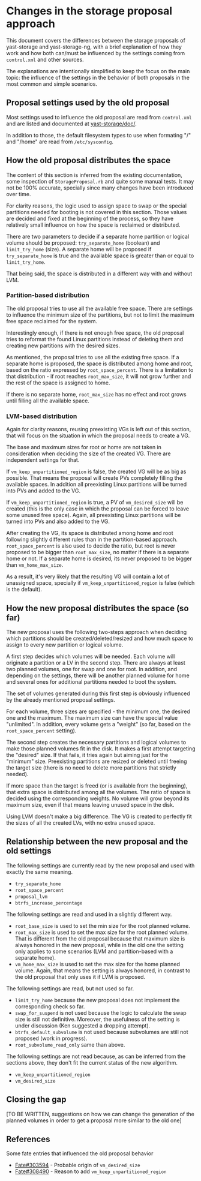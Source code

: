 # Changes in the storage proposal approach

This document covers the differences between the storage proposals of
yast-storage and yast-storage-ng, with a brief explanation of how they work and
how both can/must be influenced by the settings coming from `control.xml` and
other sources.

The explanations are intentionally simplified to keep the focus on the main
topic: the influence of the settings in the behavior of both proposals in the
most common and simple scenarios.

## Proposal settings used by the old proposal

Most settings used to influence the old proposal are read from `control.xml` and
are listed and documented at
[yast-storage/doc/](https://github.com/yast/yast-storage/blob/master/doc/config.xml.description).

In addition to those, the default filesystem types to use when formating "/" and
"/home" are read from `/etc/sysconfig`.

## How the old proposal distributes the space

The content of this section is inferred from the existing documentation, some
inspection of `StorageProposal.rb` and quite some manual tests. It may not be
100% accurate, specially since many changes have been introduced over time.

For clarity reasons, the logic used to assign space to swap or the special
partitions needed for booting is not covered in this section. Those values are
decided and fixed at the beginning of the process, so they have relatively
small influence on how the space is reclaimed or distributed.

There are two parameters to decide if a separate home partition or logical
volume should be proposed: `try_separate_home` (boolean) and
`limit_try_home` (size). A separate home will be proposed if `try_separate_home`
is true and the available space is greater than or equal to `limit_try_home`.

That being said, the space is distributed in a different way with and without
LVM.

### Partition-based distribution

The old proposal tries to use all the available free space. There are
settings to influence the minimum size of the partitions, but not to limit the
maximum free space reclaimed for the system.

Interestingly enough, if there is not enough free space, the old proposal tries
to reformat the found Linux partitions instead of deleting them and creating new
partitions with the desired sizes.

As mentioned, the proposal tries to use all the existing free space. If a
separate home is proposed, the space is distributed among home and root, based on
the ratio expressed by `root_space_percent`. There is a limitation to that
distribution - if root reaches `root_max_size`, it will not grow further and the
rest of the space is assigned to home.

If there is no separate home, `root_max_size` has no effect and root grows until
filling all the available space.

### LVM-based distribution

Again for clarity reasons, reusing preexisting VGs is left out of this section,
that will focus on the situation in which the proposal needs to create a VG.

The base and maximum sizes for root or home are not taken in consideration when
deciding the size of the created VG. There are independent settings for that.

If `vm_keep_unpartitioned_region` is false, the created VG will be as big as
possible. That means the proposal will create PVs completely filling the
available spaces. In addition all preexisting Linux partitions will be turned
into PVs and added to the VG.

If `vm_keep_unpartitioned_region` is true, a PV of `vm_desired_size` will be
created (this is the only case in which the proposal can be forced to leave
some unused free space). Again, all preexisting Linux partitions will be turned
into PVs and also added to the VG.

After creating the VG, its space is distributed among home and root following
slightly different rules than in the partition-based approach.
`root_space_percent` is also used to decide the ratio, but root is never
proposed to be bigger than `root_max_size`, no matter if there is a separate
home or not. If a separate home is desired, its never proposed to be bigger
than `vm_home_max_size`.

As a result, it's very likely that the resulting VG will contain a lot of
unassigned space, specially if `vm_keep_unpartitioned_region` is false (which is
the default).

## How the new proposal distributes the space (so far)

The new proposal uses the following two-steps approach when 
deciding which partitions should be created/deleted/resized and how much
space to assign to every new partition or logical volume.

A first step decides which volumes will be needed. Each volume will originate a
partition or a LV in the second step. There are always at least two planned volumes, one
for swap and one for root. In addition, and depending on the settings, there
will be another planned volume for home and several ones for additional partitions
needed to boot the system.

The set of volumes generated during this first step is obviously influenced by
the already mentioned proposal settings.

For each volume, three sizes are specified - the minimum one, the desired one
and the maximum. The maximum size can have the special value "unlimited". In
addition, every volume gets a "weight" (so far, based on the
`root_space_percent` setting).

The second step creates the necessary partitions and logical volumes to make
those planned volumes fit in the disk. It makes a first attempt targeting the
"desired" size. If that fails, it tries again but aiming just for the "minimum"
size. Preexisting partitions are resized or deleted until freeing the target
size (there is no need to delete more partitions that strictly needed).

If more space than the target is freed (or is available from the beginning),
that extra space is distributed among all the volumes. The ratio of space is
decided using the corresponding weights. No volume will grow beyond its maximum
size, even if that means leaving unused space in the disk.

Using LVM doesn't make a big difference. The VG is created to perfectly fit the
sizes of all the created LVs, with no extra unused space.

## Relationship between the new proposal and the old settings

The following settings are currently read by the new proposal and used with
exactly the same meaning.

 * `try_separate_home`
 * `root_space_percent`
 * `proposal_lvm`
 * `btrfs_increase_percentage`

The following settings are read and used in a slightly different way.

 * `root_base_size` is used to set the min size for the root planned volume.
 * `root_max_size` is used to set the max size for the root planned volume. That
   is different from the old proposal because that maximum size is always
   honored in the new proposal, while in the old one the setting only applies to
   some scenarios (LVM and partition-based with a separate home).
 * `vm_home_max_size` is used to set the max size for the home planned volume.
   Again, that means the setting is always honored, in contrast to the old
   proposal that only uses it if LVM is proposed.

The following settings are read, but not used so far.

 * `limit_try_home` because the new proposal does not implement the
   corresponding check so far.
 * `swap_for_suspend` is not used because the logic to calculate the swap size
   is still not definitive. Moreover, the usefulness of the setting is under
   discussion (Ken suggested a dropping attempt).
 * `btrfs_default_subvolume` is not used because subvolumes are still not
   proposed (work in progress).
 * `root_subvolume_read_only` same than above.

The following settings are not read because, as can be inferred from the
sections above, they don't fit the current status of the new algorithm.

 * `vm_keep_unpartitioned_region`
 * `vm_desired_size`

## Closing the gap

[TO BE WRITTEN, suggestions on how we can change the generation of the planned
volumes in order to get a proposal more similar to the old one]

## References

Some fate entries that influenced the old proposal behavior

* [Fate#303594](https://fate.suse.com/303594) - Probable origin of `vm_desired_size`
* [Fate#308490](https://fate.suse.com/308490) - Reason to add `vm_keep_unpartitioned_region`
